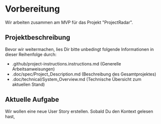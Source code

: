 # Vorbereitung

Wir arbeiten zusammen am MVP für das Projekt "ProjectRadar".

## Projektbeschreibung

Bevor wir weitermachen, lies Dir bitte unbedingt folgende Informationen in dieser Reihenfolge durch:

- .github/project-instructions.instructions.md (Generelle Arbeitsanweisungen)
- .doc/spec/Project_Description.md (Beschreibung des Gesamtprojektes)
- .doc/technical/System_Overview.md (Technische Übersicht zum aktuellen Stand)

## Aktuelle Aufgabe

Wir wollen eine neue User Story erstellen. Sobald Du den Kontext gelesen hast, 

